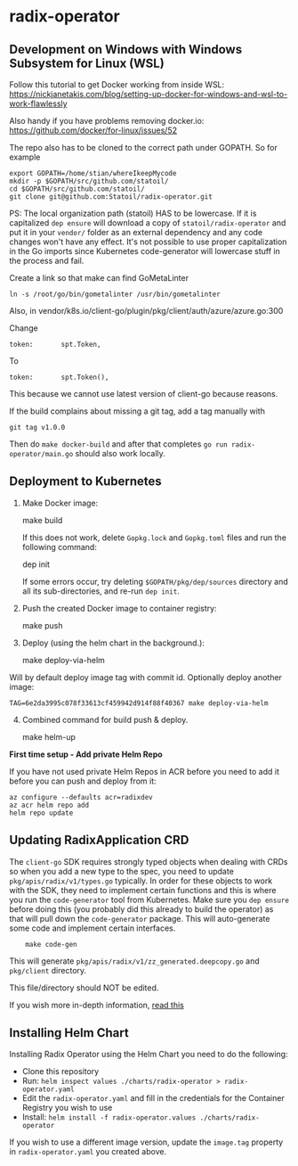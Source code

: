 # radix-operator

## Development on Windows with Windows Subsystem for Linux (WSL)

Follow this tutorial to get Docker working from inside WSL: https://nickjanetakis.com/blog/setting-up-docker-for-windows-and-wsl-to-work-flawlessly

Also handy if you have problems removing docker.io: https://github.com/docker/for-linux/issues/52

The repo also has to be cloned to the correct path under GOPATH. So for example

    export GOPATH=/home/stian/whereIkeepMycode
    mkdir -p $GOPATH/src/github.com/statoil/
    cd $GOPATH/src/github.com/statoil/
    git clone git@github.com:Statoil/radix-operator.git

PS: The local organization path (statoil) HAS to be lowercase. If it is capitalized `dep ensure` will download a copy of `statoil/radix-operator` and put it in your `vendor/` folder as an external dependency and any code changes won't have any effect. It's not possible to use proper capitalization in the Go imports since Kubernetes code-generator will lowercase stuff in the process and fail.

Create a link so that make can find GoMetaLinter

    ln -s /root/go/bin/gometalinter /usr/bin/gometalinter

Also, in vendor/k8s.io/client-go/plugin/pkg/client/auth/azure/azure.go:300

Change

    token:       spt.Token,

To

    token:       spt.Token(),

This because we cannot use latest version of client-go because reasons.

If the build complains about missing a git tag, add a tag manually with

    git tag v1.0.0

Then do `make docker-build` and after that completes `go run radix-operator/main.go` should also work locally.

## Deployment to Kubernetes

1. Make Docker image:

    make build

    If this does not work, delete `Gopkg.lock` and `Gopkg.toml` files and run the following command:

    dep init

    If some errors occur, try deleting `$GOPATH/pkg/dep/sources` directory and all its sub-directories, and re-run `dep init`.

2. Push the created Docker image to container registry:

    make push

3. Deploy (using the helm chart in the background.):

    make deploy-via-helm

Will by default deploy image tag with commit id. Optionally deploy another image:

    TAG=6e2da3995c078f33613cf459942d914f88f40367 make deploy-via-helm

4. Combined command for build push & deploy.

    make helm-up

**First time setup - Add private Helm Repo** 

If you have not used private Helm Repos in ACR before you need to add it before you can push and deploy from it:

    az configure --defaults acr=radixdev
    az acr helm repo add
    helm repo update

## Updating RadixApplication CRD

The `client-go` SDK requires strongly typed objects when dealing with CRDs so when you add a new type to the spec, you need to update `pkg/apis/radix/v1/types.go` typically.
In order for these objects to work with the SDK, they need to implement certain functions and this is where you run the `code-generator` tool from Kubernetes.
Make sure you `dep ensure` before doing this (you probably did this already to build the operator) as that will pull down the `code-generator` package.
This will auto-generate some code and implement certain interfaces.

        make code-gen

This will generate `pkg/apis/radix/v1/zz_generated.deepcopy.go` and `pkg/client` directory.

This file/directory should NOT be edited.

If you wish more in-depth information, [read this](https://blog.openshift.com/kubernetes-deep-dive-code-generation-customresources/)

## Installing Helm Chart

Installing Radix Operator using the Helm Chart you need to do the following:

- Clone this repository
- Run: `helm inspect values ./charts/radix-operator > radix-operator.yaml`
- Edit the `radix-operator.yaml` and fill in the credentials for the Container Registry you wish to use
- Install: `helm install -f radix-operator.values ./charts/radix-operator`

If you wish to use a different image version, update the `image.tag` property in `radix-operator.yaml` you created above.